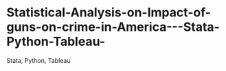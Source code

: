 # Statistical-Analysis-on-Impact-of-guns-on-crime-in-America---Stata-Python-Tableau-
Stata, Python, Tableau
